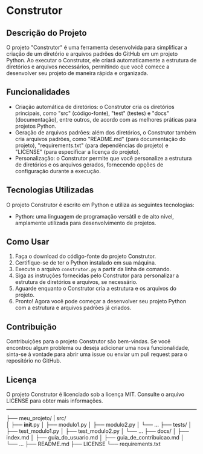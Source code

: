 # Construtor

## Descrição do Projeto
O projeto "Construtor" é uma ferramenta desenvolvida para simplificar a criação de um diretório e arquivos padrões do GitHub em um projeto Python. Ao executar o Construtor, ele criará automaticamente a estrutura de diretórios e arquivos necessários, permitindo que você comece a desenvolver seu projeto de maneira rápida e organizada.

## Funcionalidades
- Criação automática de diretórios: o Construtor cria os diretórios principais, como "src" (código-fonte), "test" (testes) e "docs" (documentação), entre outros, de acordo com as melhores práticas para projetos Python.
- Geração de arquivos padrões: além dos diretórios, o Construtor também cria arquivos padrões, como "README.md" (para documentação do projeto), "requirements.txt" (para dependências do projeto) e "LICENSE" (para especificar a licença do projeto).
- Personalização: o Construtor permite que você personalize a estrutura de diretórios e os arquivos gerados, fornecendo opções de configuração durante a execução.

## Tecnologias Utilizadas
O projeto Construtor é escrito em Python e utiliza as seguintes tecnologias:
- Python: uma linguagem de programação versátil e de alto nível, amplamente utilizada para desenvolvimento de projetos.

## Como Usar
1. Faça o download do código-fonte do projeto Construtor.
2. Certifique-se de ter o Python instalado em sua máquina.
3. Execute o arquivo `construtor.py` a partir da linha de comando.
4. Siga as instruções fornecidas pelo Construtor para personalizar a estrutura de diretórios e arquivos, se necessário.
5. Aguarde enquanto o Construtor cria a estrutura e os arquivos do projeto.
6. Pronto! Agora você pode começar a desenvolver seu projeto Python com a estrutura e arquivos padrões já criados.

## Contribuição
Contribuições para o projeto Construtor são bem-vindas. Se você encontrou algum problema ou deseja adicionar uma nova funcionalidade, sinta-se à vontade para abrir uma issue ou enviar um pull request para o repositório no GitHub.

## Licença
O projeto Construtor é licenciado sob a licença MIT. Consulte o arquivo LICENSE para obter mais informações.

---

├── meu_projeto/
|   src/    
│   ├── __init__.py
│   ├── modulo1.py
│   ├── modulo2.py
│   └── ...
├── tests/
│   ├── test_modulo1.py
│   ├── test_modulo2.py
│   └── ...
├── docs/
│   ├── index.md
│   ├── guia_do_usuario.md
│   ├── guia_de_contribuicao.md
│   └── ...
├── README.md
├── LICENSE
└── requirements.txt

